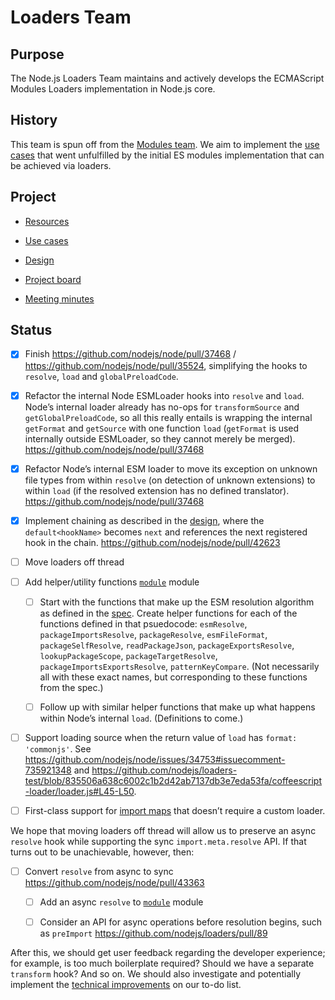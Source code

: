 # Loaders Team

## Purpose

The Node.js Loaders Team maintains and actively develops the ECMAScript Modules Loaders implementation in Node.js core.

## History

This team is spun off from the [Modules team](https://github.com/nodejs/modules). We aim to implement the [use cases](https://github.com/nodejs/modules/blob/main/doc/use-cases.md) that went unfulfilled by the initial ES modules implementation that can be achieved via loaders.

## Project

- [Resources](doc/resources.md)

- [Use cases](./doc/use-cases.md)

- [Design](./doc/design/overview.md)

- [Project board](https://github.com/nodejs/node/projects/17)

- [Meeting minutes](./doc/meetings)

## Status

- [x] Finish https://github.com/nodejs/node/pull/37468 / https://github.com/nodejs/node/pull/35524, simplifying the hooks to `resolve`, `load` and `globalPreloadCode`.

- [x] Refactor the internal Node ESMLoader hooks into `resolve` and `load`. Node’s internal loader already has no-ops for `transformSource` and `getGlobalPreloadCode`, so all this really entails is wrapping the internal `getFormat` and `getSource` with one function `load` (`getFormat` is used internally outside ESMLoader, so they cannot merely be merged). https://github.com/nodejs/node/pull/37468

- [x] Refactor Node’s internal ESM loader to move its exception on unknown file types from within `resolve` (on detection of unknown extensions) to within `load` (if the resolved extension has no defined translator). https://github.com/nodejs/node/pull/37468

- [x] Implement chaining as described in the [design](doc/design/proposal-chaining-middleware.md), where the `default<hookName>` becomes `next` and references the next registered hook in the chain. https://github.com/nodejs/node/pull/42623

- [ ] Move loaders off thread

- [ ] Add helper/utility functions [`module`](https://nodejs.org/api/module.html) module

   - [ ] Start with the functions that make up the ESM resolution algorithm as defined in the [spec](https://nodejs.org/api/esm.html#resolver-algorithm-specification). Create helper functions for each of the functions defined in that psuedocode: `esmResolve`, `packageImportsResolve`, `packageResolve`, `esmFileFormat`, `packageSelfResolve`, `readPackageJson`, `packageExportsResolve`, `lookupPackageScope`, `packageTargetResolve`, `packageImportsExportsResolve`, `patternKeyCompare`. (Not necessarily all with these exact names, but corresponding to these functions from the spec.)
   
   - [ ] Follow up with similar helper functions that make up what happens within Node’s internal `load`. (Definitions to come.)

- [ ] Support loading source when the return value of `load` has `format: 'commonjs'`. See https://github.com/nodejs/node/issues/34753#issuecomment-735921348 and https://github.com/nodejs/loaders-test/blob/835506a638c6002c1b2d42ab7137db3e7eda53fa/coffeescript-loader/loader.js#L45-L50.

- [ ] First-class support for [import maps](https://github.com/WICG/import-maps) that doesn’t require a custom loader.

We hope that moving loaders off thread will allow us to preserve an async `resolve` hook while supporting the sync `import.meta.resolve` API. If that turns out to be unachievable, however, then:

- [ ] Convert `resolve` from async to sync https://github.com/nodejs/node/pull/43363

   - [ ] Add an async `resolve` to [`module`](https://nodejs.org/api/module.html) module
   
   - [ ] Consider an API for async operations before resolution begins, such as `preImport` https://github.com/nodejs/loaders/pull/89

After this, we should get user feedback regarding the developer experience; for example, is too much boilerplate required? Should we have a separate `transform` hook? And so on. We should also investigate and potentially implement the [technical improvements](doc/use-cases.md#improvements) on our to-do list.
